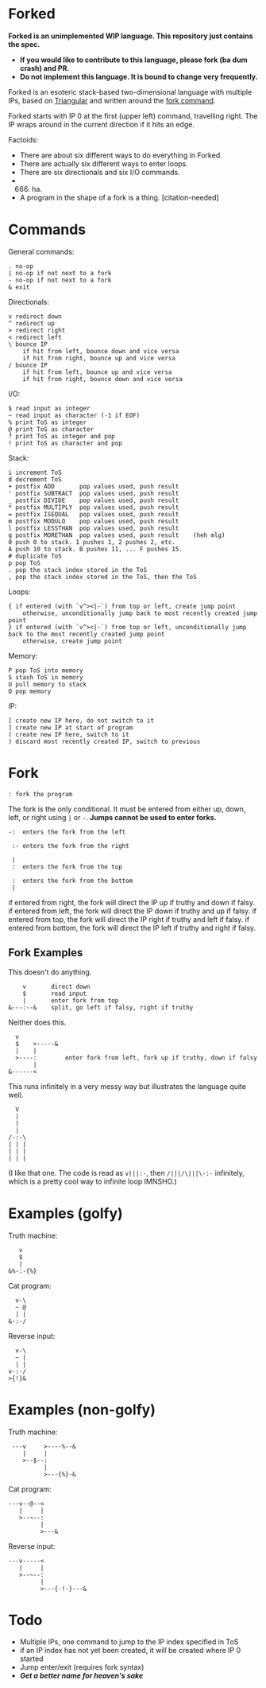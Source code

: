 # Forked

**Forked is an unimplemented WIP language. This repository just contains the spec.**

 - **If you would like to contribute to this language, please fork (ba dum crash) and PR.**
 - **Do not implement this language. It is bound to change very frequently.**

Forked is an esoteric stack-based two-dimensional language with multiple IPs, based on [Triangular](//git.io/triangular) and written around the [fork command](#fork).

Forked starts with IP 0 at the first (upper left) command, travelling right. The IP wraps around in the current direction if it hits an edge.

Factoids:

 - There are about six different ways to do everything in Forked.
 - There are actually six different ways to enter loops.
 - There are six directionals and six I/O commands.
 - 666. ha.
 - A program in the shape of a fork is a thing. \[citation-needed\]

# Commands

General commands:

    . no-op
    | no-op if not next to a fork
    - no-op if not next to a fork
    & exit

Directionals:

    v redirect down
    ^ redirect up
    > redirect right
    < redirect left
    \ bounce IP
        if hit from left, bounce down and vice versa
        if hit from right, bounce up and vice versa
    / bounce IP
        if hit from left, bounce up and vice versa
        if hit from right, bounce down and vice versa

I/O:

    $ read input as integer
    ~ read input as character (-1 if EOF)
    % print ToS as integer
    @ print ToS as character
    ? print ToS as integer and pop
    ! print ToS as character and pop

Stack:

    i increment ToS
    d decrement ToS
    + postfix ADD       pop values used, push result
    ' postfix SUBTRACT  pop values used, push result
    _ postfix DIVIDE    pop values used, push result
    * postfix MULTIPLY  pop values used, push result
    = postfix ISEQUAL   pop values used, push result
    m postfix MODULO    pop values used, push result
    l postfix LESSTHAN  pop values used, push result
    g postfix MORETHAN  pop values used, push result    (heh mlg)
    0 push 0 to stack. 1 pushes 1, 2 pushes 2, etc.
    A push 10 to stack. B pushes 11, ... F pushes 15.
    # duplicate ToS
    p pop ToS
    . pop the stack index stored in the ToS
    , pop the stack index stored in the ToS, then the ToS
    

Loops:

    { if entered (with `v^><|-`) from top or left, create jump point
        otherwise, unconditionally jump back to most recently created jump point
    } if entered (with `v^><|-`) from top or left, unconditionally jump back to the most recently created jump point
        otherwise, create jump point

Memory:

    P pop ToS into memory
    S stash ToS in memory
    U pull memory to stack
    O pop memory

IP:

    [ create new IP here, do not switch to it
    ] create new IP at start of program
    ( create new IP here, switch to it
    ) discard most recently created IP, switch to previous

# Fork

    : fork the program

The fork is the only conditional. It must be entered from either up, down, left, or right using `|` or `-`. **Jumps cannot be used to enter forks.**

    -:  enters the fork from the left

     :- enters the fork from the right

     |
     :  enters the fork from the top

     :  enters the fork from the bottom
     |

if entered from right, the fork will direct the IP up if truthy and down if falsy.
if entered from left, the fork will direct the IP down if truthy and up if falsy.
if entered from top, the fork will direct the IP right if truthy and left if falsy.
if entered from bottom, the fork will direct the IP left if truthy and right if falsy.

## Fork Examples

This doesn't do anything.

        v       direct down
        $       read input
        |       enter fork from top
    &---:--&    split, go left if falsy, right if truthy

Neither does this.

      v
      $    >-----&
      |    |
      >----:        enter fork from left, fork up if truthy, down if falsy
           |
    &------<

This runs infinitely in a very messy way but illustrates the language quite well.

      V
      |
      |
      |
    /-:-\
    | | |
    | | |
    | | |

(I like that one. The code is read as `v|||:-`, then `/|||/\|||\-:-` infinitely, which is a pretty cool way to infinite loop IMNSHO.)

# Examples (golfy)

Truth machine:

       v
       $
       |
    &%-:-{%}

Cat program:

      v-\
      ~ @
      | | 
    &-:-/

Reverse input:

      v-\
      ~ |
      | |
    v-:-/
    >{!}&

# Examples (non-golfy)

Truth machine:

     ---v     >----%--&
        |     |
        >--$--:
              |
              >---{%}-&

Cat program:

    ---v--@--<
       |     |
       >--~--:
             |
             >---&

Reverse input:

    ---v-----<
       |     |
       >--~--:
             |
             >---{-!-}---&

# Todo

 - Multiple IPs, one command to jump to the IP index specified in ToS
 - if an IP index has not yet been created, it will be created where IP 0 started
 - Jump enter/exit (requires fork syntax)
 - ***Get a better name for heaven's sake***
